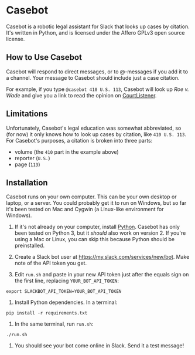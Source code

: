 # Casebot

Casebot is a robotic legal assistant for Slack that looks up cases by citation. It's written in Python, and is licensed under the Affero GPLv3 open source license.

## How to Use Casebot

Casebot will respond to direct messages, or to @-messages if you add it to a channel. Your message to Casebot should include just a case citation.

For example, if you type `@casebot 410 U.S. 113`, Casebot will look up *Roe v. Wade* and give you a link to read the opinion on [CourtListener](https://www.courtlistener.com/).

## Limitations

Unfortunately, Casebot's legal education
was somewhat abbreviated, so (for now) it only knows how to look up cases by citation, like `410 U.S. 113`. For Casebot's purposes, a citation is broken into three parts:

* volume (the `410` part in the example above)
* reporter (`U.S.`)
* page (`113`)

## Installation

Casebot runs on your own computer. This can be your own desktop or laptop, or a server. You could probably get it to run on Windows, but so far it's been tested on Mac and Cygwin (a Linux-like environment for Windows).

1. If it's not already on your computer, install [Python](https://www.python.org/downloads/). Casebot has only been tested on Python 3, but it *should* also work on version 2. If you're using a Mac or Linux, you can skip this because Python should be preinstalled.

1. Create a Slack bot user at <https://my.slack.com/services/new/bot>. Make note of the API token you get.

1. Edit `run.sh` and paste in your new API token just after the equals sign on the first line, replacing `YOUR_BOT_API_TOKEN`:

  ```
  export SLACKBOT_API_TOKEN=YOUR_BOT_API_TOKEN
  ```

1. Install Python dependencies. In a terminal:

  ```shell
  pip install -r requirements.txt
  ```

1. In the same terminal, run `run.sh`:

  ```shell
  ./run.sh
  ```
1. You should see your bot come online in Slack. Send it a test message!
